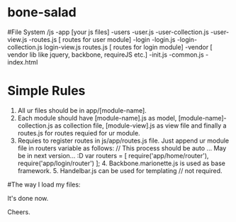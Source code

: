 # bone-salad

#File System
/js
  -app    [your js files]
    -users
      -user.js
      -user-collection.js
      -user-view.js
      -routes.js   [ routes for user module]
    -login
      -login.js
      -login-collection.js
      login-view.js
      routes.js    [ routes for login module]
  -vendor [ vendor lib like jquery, backbone, requireJS etc.]
  -init.js
  -common.js
  -index.html
  
  # Simple Rules
  1. All ur files should be in app/[module-name].
  2. Each module should have [module-name].js as model, [module-name]-collection.js as collection file, [module-view].js as view file
     and finally a routes.js for routes requied for ur module.
  3. Requies to register routes in js/app/routes.js file. Just append ur module file in routers variable as follows:
      // This process should be auto ... May be in next version... :D
      var routers  = [
						require('app/home/router'),
						require('app/login/router')
					];
	4. Backbone.marionette.js is used as base framework.
	5. Handelbar.js can be used for templating // not required.

#The way I load my files:
	<script src="js/vendor/jquery.js"></script>
  <script src="js/vendor/handlebars.js"></script>
  <script src="js/vendor/underscore.js"></script>
  <script src="js/vendor/backbone.js"></script>
  <script src="js/vendor/backbone.marionette.js"></script>
  <script data-main="init" src="js/vendor/require.js"></script>

It's done now.

Cheers.
